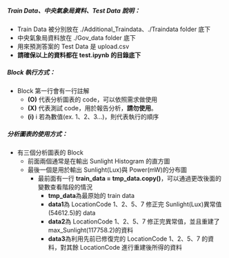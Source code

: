 ##### Train Data、中央氣象局資料、Test Data 說明：

- Train Data 被分別放在 ./Additional_Traindata、./Traindata folder 底下
- 中央氣象局資料放在 ./Gov_data folder 底下
- 用來預測答案的 Test Data 是 upload.csv
- **請確保以上的資料都在 test.ipynb 的目錄底下**

##### Block 執行方式：

- Block 第一行會有一行註解
  - **(O)** 代表分析圖表的 code，可以依照需求做使用
  - **(X)** 代表測試 code，用於報告分析，**請勿使用**。
  - **(i)** i 若為數值(ex. 1、2、3...)，則代表執行的順序

##### 分析圖表的使用方式：

- 有三個分析圖表的 Block
  - 前面兩個通常是在輸出 Sunlight Histogram 的直方圖
  - 最後一個是用於輸出 Sunlight(Lux)與 Power(mW)的分布圖
    - 最前面有一行 **train_data = tmp_data.copy()**，可以通過更改後面的變數查看階段的情況
      - **tmp_data**為最原始的 train data
      - **data1**為 LocationCode 1、2、5、7 修正完 Sunlight(Lux)異常值(54612.5)的 data
      - **data2**為 LocationCode 1、2、5、7 修正完異常值，並且重建了 max_Sunlight(117758.2)的資料
      - **data3**為利用先前已修復完的 LocationCode 1、2、5、7 的資料，對其餘 LocationCode 進行重建後所得的資料
